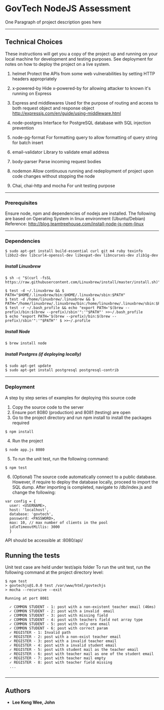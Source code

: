 # GovTech NodeJS Assessment


One Paragraph of project description goes here

---

## Technical Choices

These instructions will get you a copy of the project up and running on your local machine for development and testing purposes. See deployment for notes on how to deploy the project on a live system.

1. helmet
Protect the APIs from some web vulnerabilities by setting HTTP headers appropriately

2. x-powered-by
Hide x-powered-by for allowing attacker to known it's running on Express

3. Express and middlewares
Used for the purpose of routing and access to both request object and response object
http://expressjs.com/en/guide/using-middleware.html

4. node-postgres
Interface for PostgreSQL database with SQL injection prevention

5. node-pg-format
For formatting query to allow formatting of query string for batch insert

6. email-validator
Library to validate email address

7. body-parser
Parse incoming request bodies

8. nodemon
Allow continuous running and redeployment of project upon code changes without stopping the node

9. Chai, chai-http and mocha
For unit testing purpose

---

### Prerequisites

Ensure node, npm and dependencies of nodejs are installed. The following are based on Operating System in linux environment (Ubuntu/Debian)
Reference: http://blog.teamtreehouse.com/install-node-js-npm-linux

---

### Dependencies
```
$ sudo apt-get install build-essential curl git m4 ruby texinfo libbz2-dev libcurl4-openssl-dev libexpat-dev libncurses-dev zlib1g-dev
```

##### Install Linuxbrew
```
$ sh -c "$(curl -fsSL https://raw.githubusercontent.com/Linuxbrew/install/master/install.sh)"

$ test -d ~/.linuxbrew && $ PATH="$HOME/.linuxbrew/bin:$HOME/.linuxbrew/sbin:$PATH"
$ test -d /home/linuxbrew/.linuxbrew && $ PATH="/home/linuxbrew/.linuxbrew/bin:/home/linuxbrew/.linuxbrew/sbin:$PATH"
$ test -r ~/.bash_profile && echo "export PATH='$(brew --prefix)/bin:$(brew --prefix)/sbin'":'"$PATH"' >>~/.bash_profile
$ echo "export PATH='$(brew --prefix)/bin:$(brew --prefix)/sbin'":'"$PATH"' $ >>~/.profile
```

##### Install Node 
```
$ brew install node
```

##### Install Postgres (if deploying locally)
```
$ sudo apt-get update
$ sudo apt-get install postgresql postgresql-contrib
```

---


### Deployment

A step by step series of examples for deploying this source code

1. Copy the source code to the server
2. Ensure port 8080 (production) and 8081 (testing) are open
3. Go to the project directory and run npm install to install the packages required
```
$ npm install
```

4. Run the project

```
$ node app.js 8080
```
5. To run the unit test, run the following command:
```
$ npm test
```
6. (Optional) The source code automatically connect to a public database. However, if require to deploy the database locally, proceed to import the SQL dump. After importing is completed, navigate to /db/index.js and change the following:
```
var config = {
  user: <USERNAME>,
  host: 'localhost',
  database: 'govtech',
  password: <PASSWORD>,
  max: 10, // max number of clients in the pool
  idleTimeoutMillis: 3000
  }
```

API should be accessible at <base url>:8080/api/<function name> 


## Running the tests

Unit test case are held under test/apis folder
To run the unit test, run the following command at the project directory level:
```
$ npm test
> govtechjs@1.0.0 test /var/www/html/govtechjs
> mocha --recursive --exit

Running at port 8081

  ✓ COMMON STUDENT - 1: post with a non-existent teacher email (46ms)
  ✓ COMMON STUDENT - 2: post with a invalid  email
  ✓ COMMON STUDENT - 3: post with missing field
  ✓ COMMON STUDENT - 4: post with teachers field not array type
  ✓ COMMON STUDENT - 5: post with only one email
  ✓ COMMON STUDENT - 6: post with correct param
  ✓ REGISTER - 1: Invalid path
  ✓ REGISTER - 2: post with a non-exist teacher email
  ✓ REGISTER - 3: post with a invalid teacher email
  ✓ REGISTER - 4: post with a invalid student email
  ✓ REGISTER - 5: post with student mail as the teacher email
  ✓ REGISTER - 6: post with teacher mail as one of the student email
  ✓ REGISTER - 7: post with teacher mail empty
  ✓ REGISTER - 8: post with teacher field missing
  ...
  
```


---

## Authors

* **Lee Keng Wee, John** 





